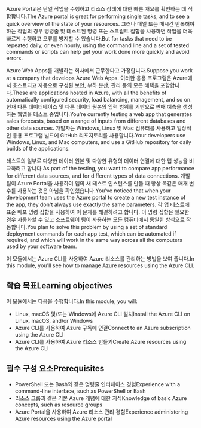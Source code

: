 <span data-ttu-id="27f7a-101">Azure Portal은 단일 작업을 수행하고 리소스 상태에 대한 빠른 개요를 확인하는 데 적합합니다.</span><span class="sxs-lookup"><span data-stu-id="27f7a-101">The Azure portal is great for performing single tasks, and to see a quick overview of the state of your resources.</span></span> <span data-ttu-id="27f7a-102">그러나 매일 또는 매시간 반복해야 하는 작업의 경우 명령줄 및 테스트된 명령 또는 스크립트 집합을 사용하면 작업을 더욱 빠르게 수행하고 오류를 방지할 수 있습니다.</span><span class="sxs-lookup"><span data-stu-id="27f7a-102">But for tasks that need to be repeated daily, or even hourly, using the command line and a set of tested commands or scripts can help get your work done more quickly and avoid errors.</span></span>

<span data-ttu-id="27f7a-103">Azure Web Apps를 개발하는 회사에서 근무한다고 가정합니다.</span><span class="sxs-lookup"><span data-stu-id="27f7a-103">Suppose you work at a company that develops Azure Web Apps.</span></span> <span data-ttu-id="27f7a-104">이러한 응용 프로그램은 Azure에서 호스트되고 자동으로 구성된 보안, 부하 분산, 관리 등의 모든 혜택을 포함합니다.</span><span class="sxs-lookup"><span data-stu-id="27f7a-104">These are applications hosted in Azure, with all the benefits of automatically configured security, load balancing, management, and so on.</span></span> <span data-ttu-id="27f7a-105">현재 다른 데이터베이스 및 다른 데이터 원본의 입력 범위를 기반으로 판매 예측을 생성하는 웹앱을 테스트 중입니다.</span><span class="sxs-lookup"><span data-stu-id="27f7a-105">You're currently testing a web app that generates sales forecasts, based on a range of inputs from different databases and other data sources.</span></span> <span data-ttu-id="27f7a-106">개발자는 Windows, Linux 및 Mac 컴퓨터를 사용하고 일상적인 응용 프로그램 빌드에 GitHub 리포지토리를 사용합니다.</span><span class="sxs-lookup"><span data-stu-id="27f7a-106">Your developers use Windows, Linux, and Mac computers, and use a GitHub repository for daily builds of the applications.</span></span>

<span data-ttu-id="27f7a-107">테스트의 일부로 다양한 데이터 원본 및 다양한 유형의 데이터 연결에 대한 앱 성능을 비교하려고 합니다.</span><span class="sxs-lookup"><span data-stu-id="27f7a-107">As part of the testing, you want to compare app performance for different data sources, and for different types of data connections.</span></span> <span data-ttu-id="27f7a-108">개발 팀이 Azure Portal을 사용하여 앱의 새 테스트 인스턴스를 만들 때 항상 똑같은 매개 변수를 사용하는 것은 아님을 확인했습니다.</span><span class="sxs-lookup"><span data-stu-id="27f7a-108">You've noticed that when your development team uses the Azure portal to create a new test instance of the app, they don't always use exactly the same parameters.</span></span> <span data-ttu-id="27f7a-109">각 앱 테스트에 표준 배포 명령 집합을 사용하여 이 문제를 해결하려고 합니다. 이 명령 집합은 필요한 경우 자동화할 수 있고 소프트웨어 팀이 사용하는 모든 컴퓨터에서 동일한 방식으로 작동합니다.</span><span class="sxs-lookup"><span data-stu-id="27f7a-109">You plan to solve this problem by using a set of standard deployment commands for each app test, which can be automated if required, and which will work in the same way across all the computers used by your software team.</span></span>

<span data-ttu-id="27f7a-110">이 모듈에서는 Azure CLI를 사용하여 Azure 리소스를 관리하는 방법을 보여 줍니다.</span><span class="sxs-lookup"><span data-stu-id="27f7a-110">In this module, you'll see how to manage Azure resources using the Azure CLI.</span></span>

## <a name="learning-objectives"></a><span data-ttu-id="27f7a-111">학습 목표</span><span class="sxs-lookup"><span data-stu-id="27f7a-111">Learning objectives</span></span>

<span data-ttu-id="27f7a-112">이 모듈에서는 다음을 수행합니다.</span><span class="sxs-lookup"><span data-stu-id="27f7a-112">In this module, you will:</span></span>

- <span data-ttu-id="27f7a-113">Linux, macOS 및/또는 Windows에 Azure CLI 설치</span><span class="sxs-lookup"><span data-stu-id="27f7a-113">Install the Azure CLI on Linux, macOS, and/or Windows</span></span>
- <span data-ttu-id="27f7a-114">Azure CLI를 사용하여 Azure 구독에 연결</span><span class="sxs-lookup"><span data-stu-id="27f7a-114">Connect to an Azure subscription using the Azure CLI</span></span>
- <span data-ttu-id="27f7a-115">Azure CLI를 사용하여 Azure 리소스 만들기</span><span class="sxs-lookup"><span data-stu-id="27f7a-115">Create Azure resources using the Azure CLI</span></span>

## <a name="prerequisites"></a><span data-ttu-id="27f7a-116">필수 구성 요소</span><span class="sxs-lookup"><span data-stu-id="27f7a-116">Prerequisites</span></span>

- <span data-ttu-id="27f7a-117">PowerShell 또는 Bash와 같은 명령줄 인터페이스 경험</span><span class="sxs-lookup"><span data-stu-id="27f7a-117">Experience with a command-line interface, such as PowerShell or Bash</span></span>
- <span data-ttu-id="27f7a-118">리소스 그룹과 같은 기본 Azure 개념에 대한 지식</span><span class="sxs-lookup"><span data-stu-id="27f7a-118">Knowledge of basic Azure concepts, such as resource groups</span></span>
- <span data-ttu-id="27f7a-119">Azure Portal을 사용하여 Azure 리소스 관리 경험</span><span class="sxs-lookup"><span data-stu-id="27f7a-119">Experience administering Azure resources using the Azure portal</span></span>